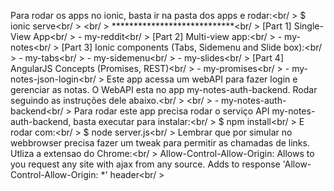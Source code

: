 Para rodar os apps no ionic, basta ir na pasta dos apps e rodar:<br/ >
  $ ionic serve<br/ >
<br/ >
****************************<br/ >
[Part 1] Single-View App<br/ >
    - my-reddit<br/ >
[Part 2] Multi-view app:<br/ >
    - my-notes<br/ >
[Part 3] Ionic components (Tabs, Sidemenu and Slide box):<br/ >
    - my-tabs<br/ >
    - my-sidemenu<br/ >
    - my-slides<br/ >
[Part 4] AngularJS Concepts (Promises, REST)<br/ >
    - my-promises<br/ >
    - my-notes-json-login<br/ >
    Este app acessa um webAPI para fazer login e gerenciar as notas. O WebAPI esta no app my-notes-auth-backend. Rodar seguindo as instruções dele abaixo.<br/ >
<br/ >
    - my-notes-auth-backend<br/ >
      Para rodar este app precisa rodar o serviço API my-notes-auth-backend, basta executar para instalar:<br/ >
      $ npm install<br/ >
      E rodar com:<br/ >
      $ node server.js<br/ >
      Lembrar que por simular no webbrowser precisa fazer um tweak para permitir as chamadas de links. Utliza a extensao do Chrome:<br/ >
      Allow-Control-Allow-Origin: Allows to you request any site with ajax from any source. Adds to response 'Allow-Control-Allow-Origin: *' header<br/ >
